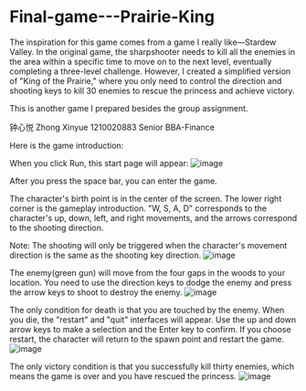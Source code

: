 # Final-game---Prairie-King
 The inspiration for this game comes from a game I really like—Stardew Valley. In the original game, the sharpshooter needs to kill all the enemies in the area within a specific time to move on to the next level, eventually completing a three-level challenge. However, I created a simplified version of "King of the Prairie," where you only need to control the direction and shooting keys to kill 30 enemies to rescue the princess and achieve victory.

This is another game I prepared besides the group assignment.

钟心悦 Zhong Xinyue 1210020883 Senior BBA-Finance

Here is the game introduction:

When you click Run, this start page will appear:
![image](https://github.com/Goodily/StrawValley_PrairieKing_implment_by_py/blob/main/Image%20Description/start.png)

After you press the space bar, you can enter the game. 

The character's birth point is in the center of the screen. The lower right corner is the gameplay introduction. "W, S, A, D" corresponds to the character's up, down, left, and right movements, and the arrows correspond to the shooting direction. 


Note: The shooting will only be triggered when the character's movement direction is the same as the shooting key direction.
![image](https://github.com/Goodily/StrawValley_PrairieKing_implment_by_py/blob/main/Image%20Description/Gameplay.png)


The enemy(green gun) will move from the four gaps in the woods to your location. You need to use the direction keys to dodge the enemy and press the arrow keys to shoot to destroy the enemy.
![image](https://github.com/Goodily/StrawValley_PrairieKing_implment_by_py/blob/main/Image%20Description/shoot.png)


The only condition for death is that you are touched by the enemy. 
When you die, the "restart" and "quit" interfaces will appear. Use the up and down arrow keys to make a selection and the Enter key to confirm.
If you choose restart, the character will return to the spawn point and restart the game.
![image](https://github.com/Goodily/StrawValley_PrairieKing_implment_by_py/blob/main/Image%20Description/gameover.png)


The only victory condition is that you successfully kill thirty enemies, which means the game is over and you have rescued the princess.
![image](https://github.com/Goodily/StrawValley_PrairieKing_implment_by_py/blob/main/Image%20Description/victory.png)
